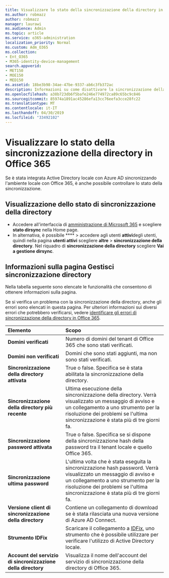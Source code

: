 ```yaml
---
title: Visualizzare lo stato della sincronizzazione della directory in Office 365
ms.author: robmazz
author: robmazz
manager: laurawi
ms.audience: Admin
ms.topic: article
ms.service: o365-administration
localization_priority: Normal
ms.custom: Adm_O365
ms.collection:
- Ent_O365
- M365-identity-device-management
search.appverid:
- MET150
- MOE150
- MED150
ms.assetid: 18be3b98-34ae-47be-9337-ab6c3fb372ac
description: Informazioni su come disattivare la sincronizzazione della directory. È anche possibile visualizzarne lo stato.
ms.openlocfilehash: a38b723db6f5bafe246e774972ca89c65bc9c846
ms.sourcegitcommit: 85974a1891ac45286efa13cc76eefa3cce28fc22
ms.translationtype: MT
ms.contentlocale: it-IT
ms.lasthandoff: 04/30/2019
ms.locfileid: "33492102"
---
```

# <a name="view-directory-synchronization-status-in-office-365"></a>Visualizzare lo stato della sincronizzazione della directory in Office 365

Se è stata integrata Active Directory locale con Azure AD sincronizzando l'ambiente locale con Office 365, è anche possibile controllare lo stato della sincronizzazione.
  
## <a name="view-directory-synchronization-status"></a>Visualizzazione dello stato di sincronizzazione della directory

- Accedere all'interfaccia di [amministrazione di Microsoft 365](https://admin.microsoft.com) e scegliere **stato dirsync** nella Home page.
- In alternativa, è possibile **** \> accedere agli utenti **attivi**degli utenti, quindi nella pagina **utenti attivi** scegliere **altre** \> **sincronizzazione della directory**. Nel riquadro di **sincronizzazione della directory** scegliere **Vai a gestione dirsync**.

## <a name="information-on-the-manage-directory-synchronization-page"></a>Informazioni sulla pagina Gestisci sincronizzazione directory

Nella tabella seguente sono elencate le funzionalità che consentono di ottenere informazioni sulla pagina.
  
Se si verifica un problema con la sincronizzazione della directory, anche gli errori sono elencati in questa pagina. Per ulteriori informazioni sui diversi errori che potrebbero verificarsi, vedere [identificare gli errori di sincronizzazione della directory in Office 365](identify-directory-synchronization-errors.md).
  
|**Elemento**|**Scopo**|
|:-----|:-----|
|**Domini verificati** | Numero di domini del tenant di Office 365 che sono stati verificati. |
|**Domini non verificati** | Domini che sono stati aggiunti, ma non sono stati verificati. |
|**Sincronizzazione della directory attivata** |True o false. Specifica se è stata abilitata la sincronizzazione della directory. |
|**Sincronizzazione della directory più recente** | Ultima esecuzione della sincronizzazione della directory. Verrà visualizzato un messaggio di avviso e un collegamento a uno strumento per la risoluzione dei problemi se l'ultima sincronizzazione è stata più di tre giorni fa. |
|**Sincronizzazione password attivata** | True o false. Specifica se si dispone della sincronizzazione hash della password tra il tenant locale e quello Office 365. |
|**Sincronizzazione ultima password** | L'ultima volta che è stata eseguita la sincronizzazione hash password. Verrà visualizzato un messaggio di avviso e un collegamento a uno strumento per la risoluzione dei problemi se l'ultima sincronizzazione è stata più di tre giorni fa. |
|**Versione client di sincronizzazione della directory** | Contiene un collegamento di download se è stata rilasciata una nuova versione di Azure AD Connect. |
|**Strumento IDFix** | Scaricare il collegamento a [IDFix](install-and-run-idfix.md), uno strumento che è possibile utilizzare per verificare l'utilizzo di Active Directory locale. |
|**Account del servizio di sincronizzazione della directory** | Visualizza il nome dell'account del servizio di sincronizzazione della directory di Office 365. |